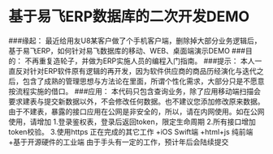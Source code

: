 # 基于易飞ERP数据库的二次开发DEMO
###缘起：
最近给用友U8某客户做了个手机客户端，删除掉大部分业务逻辑后，基于易飞ERP，如何针对易飞数据库的移动、WEB、桌面端演示DEMO
###目的：
不再重复造轮子，并做为ERP实施人员的编程入门指南。
###提示：
本人一直反对针对ERP软件原有逻辑的再开发，因为软件供应商的商品历经演化与迭代之后，包含了成熟的管理思想与方法论在里面，所谓个性化需求，大部分只是不愿意按流程实施的借口。
###应用：
本代码只包含查询业务，除了应用移动端扫描会要求建表与提交新数据以外，不会修改任何数据。也不建议您添加修改原来数据。
由于不建表，暴露的接口应用在公网是非安全的，所以，请在内网使用。如在公网使用，请增加
1.登录鉴权表，登录后返回token，限定生命周期
2.所有接口增加token校验。
3.使用https
正在完成的其它工作
+iOS Swift端
+html+js 纯前端
+基于开源硬件的工业端
由于手头有一定的工作，预计年后会陆续提交
